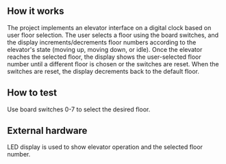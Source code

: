 ## How it works
The project implements an elevator interface on a digital clock based on user floor selection. 
The user selects a floor using the board switches, and the display increments/decrements floor numbers according to the elevator's state (moving up, moving down, or idle). Once the elevator reaches the selected floor, the display shows the user-selected floor number until a different floor is chosen or the switches are reset. When the switches are reset, the display decrements back to the default floor.

## How to test
Use board switches 0-7 to select the desired floor. 

## External hardware
LED display is used to show elevator operation and the selected floor number.
